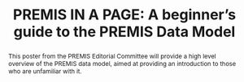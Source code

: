 ---
abstract: This poster from the PREMIS Editorial Committee will provide a high level
  overview of the PREMIS data model, aimed at providing an introduction to those who
  are unfamiliar with it.
creators:
- Zierau, Eld
- O’Sullivan, Jack
- Bredenberg, Karin
date: null
document_url: https://www.ideals.illinois.edu/items/128276/bitstreams/428917/data.pdf
grand_parent: iPRES
institutions: []
keywords:
- premis
- metadata
- data model
- preservation metadata
landing_page_url: https://hdl.handle.net/2142/121072
language: eng
layout: publication
license: CC-BY 4.0 International
notes_url: null
parent: iPRES 2023
presentation_url: null
size: null
source_name: iPRES
title: 'PREMIS IN A PAGE: A beginner’s guide to the PREMIS Data Model'
type: unknown
year: 2023
---